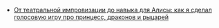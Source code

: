 - [От театральной импровизации до навыка для Алисы: как я сделал голосовую игру про принцесс, драконов и рыцарей](https://habr.com/ru/articles/913600/)